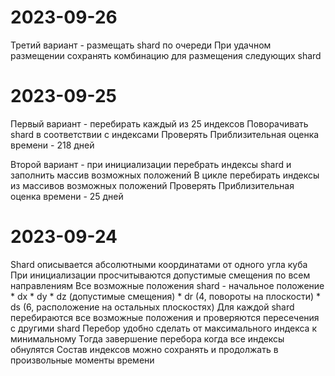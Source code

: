 # 2023-09-26

Третий вариант - размещать shard по очереди
При удачном размещении сохранять комбинацию для размещения следующих shard

# 2023-09-25

Первый вариант - перебирать каждый из 25 индексов
Поворачивать shard в соответствии с индексами
Проверять
Приблизительная оценка времени - 218 дней

Второй вариант - при инициализации перебрать индексы shard и заполнить массив возможных положений
В цикле перебирать индексы из массивов возможных положений
Проверять
Приблизительная оценка времени - 25 дней

# 2023-09-24

Shard описывается абсолютными координатами от одного угла куба
При инициализации просчитываются допустимые смещения по всем направлениям
Все возможные положения shard - начальное положение * dx * dy * dz (допустимые смещения) * dr (4, повороты на плоскости) * ds (6, расположение на остальных плоскостях)
Для каждой shard перебираются все возможные положения и проверяются пересечения с другими shard
Перебор удобно сделать от максимального индекса к минимальному
Тогда завершение перебора когда все индексы обнулятся
Состав индексов можно сохранять и продолжать в произвольные моменты времени
